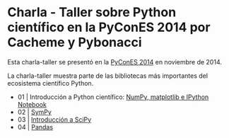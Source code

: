 Charla - Taller sobre Python científico en la PyConES 2014 por Cacheme y Pybonacci
==================================================================================

Esta charla-taller se presentó en la [PyConES 2014](http://2014.es.pycon.org/) en noviembre de 2014.

La charla-taller muestra parte de las bibliotecas más importantes del ecosistema científico Python.

* 01 | Introducción a Python científico: [NumPy, matplotlib e IPython Notebook]()
* 02 | [SymPy]()
* 03 | [Introducción a SciPy]()
* 04 | [Pandas]()
